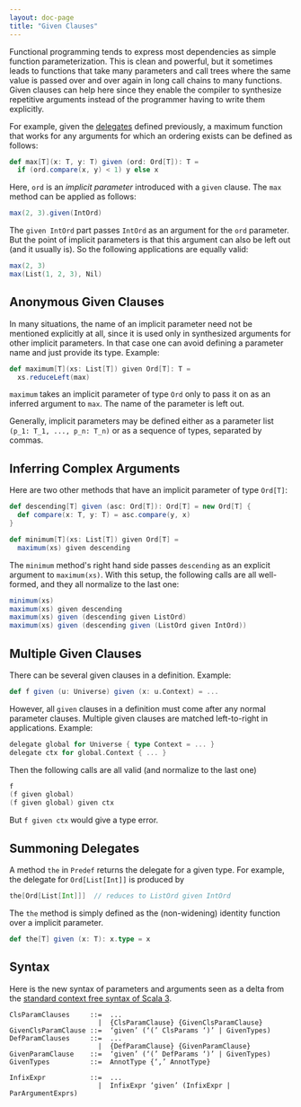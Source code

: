 ```yaml
---
layout: doc-page
title: "Given Clauses"
---
```


Functional programming tends to express most dependencies as simple function parameterization.
This is clean and powerful, but it sometimes leads to functions that take many parameters and
call trees where the same value is passed over and over again in long call chains to many
functions. Given clauses can help here since they enable the compiler to synthesize
repetitive arguments instead of the programmer having to write them explicitly.

For example, given the [delegates](./instance-defs.md) defined previously,
a maximum function that works for any arguments for which an ordering exists can be defined as follows:
```scala
def max[T](x: T, y: T) given (ord: Ord[T]): T =
  if (ord.compare(x, y) < 1) y else x
```
Here, `ord` is an _implicit parameter_ introduced with a `given` clause.
The `max` method can be applied as follows:
```scala
max(2, 3).given(IntOrd)
```
The `given IntOrd` part passes `IntOrd` as an argument for the `ord` parameter. But the point of
implicit parameters is that this argument can also be left out (and it usually is). So the following
applications are equally valid:
```scala
max(2, 3)
max(List(1, 2, 3), Nil)
```

## Anonymous Given Clauses

In many situations, the name of an implicit parameter need not be
mentioned explicitly at all, since it is used only in synthesized arguments for
other implicit parameters. In that case one can avoid defining a parameter name
and just provide its type. Example:
```scala
def maximum[T](xs: List[T]) given Ord[T]: T =
  xs.reduceLeft(max)
```
`maximum` takes an implicit parameter of type `Ord` only to pass it on as an
inferred argument to `max`. The name of the parameter is left out.

Generally, implicit parameters may be defined either as a parameter list `(p_1: T_1, ..., p_n: T_n)`
or as a sequence of types, separated by commas.

## Inferring Complex Arguments

Here are two other methods that have an implicit parameter of type `Ord[T]`:
```scala
def descending[T] given (asc: Ord[T]): Ord[T] = new Ord[T] {
  def compare(x: T, y: T) = asc.compare(y, x)
}

def minimum[T](xs: List[T]) given Ord[T] =
  maximum(xs) given descending
```
The `minimum` method's right hand side passes `descending` as an explicit argument to `maximum(xs)`.
With this setup, the following calls are all well-formed, and they all normalize to the last one:
```scala
minimum(xs)
maximum(xs) given descending
maximum(xs) given (descending given ListOrd)
maximum(xs) given (descending given (ListOrd given IntOrd))
```

## Multiple Given Clauses

There can be several given clauses in a definition. Example:
```scala
def f given (u: Universe) given (x: u.Context) = ...
```
However, all `given` clauses in a definition must come after any normal parameter clauses.
Multiple given clauses are matched left-to-right in applications. Example:
```scala
delegate global for Universe { type Context = ... }
delegate ctx for global.Context { ... }
```
Then the following calls are all valid (and normalize to the last one)
```scala
f
(f given global)
(f given global) given ctx
```
But `f given ctx` would give a type error.

## Summoning Delegates

A method `the` in `Predef` returns the delegate for a given type. For example,
the delegate for `Ord[List[Int]]` is produced by
```scala
the[Ord[List[Int]]]  // reduces to ListOrd given IntOrd
```
The `the` method is simply defined as the (non-widening) identity function over a implicit parameter.
```scala
def the[T] given (x: T): x.type = x
```

## Syntax

Here is the new syntax of parameters and arguments seen as a delta from the [standard context free syntax of Scala 3](http://dotty.epfl.ch/docs/internals/syntax.html).
```
ClsParamClauses     ::=  ...
                      |  {ClsParamClause} {GivenClsParamClause}
GivenClsParamClause ::=  ‘given’ (‘(’ ClsParams ‘)’ | GivenTypes)
DefParamClauses     ::=  ...
                      |  {DefParamClause} {GivenParamClause}
GivenParamClause    ::=  ‘given’ (‘(’ DefParams ‘)’ | GivenTypes)
GivenTypes          ::=  AnnotType {‘,’ AnnotType}

InfixExpr           ::=  ...
                      |  InfixExpr ‘given’ (InfixExpr | ParArgumentExprs)
```
